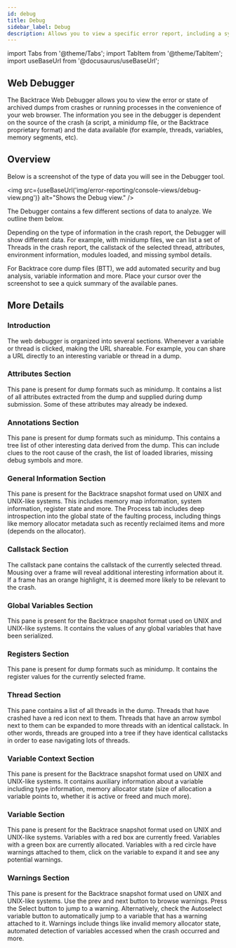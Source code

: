 ```yaml
---
id: debug
title: Debug
sidebar_label: Debug
description: Allows you to view a specific error report, including a symbolicated callstack, system and custom attributes, and other useful information.
---
```

import Tabs from '@theme/Tabs';
import TabItem from '@theme/TabItem';
import useBaseUrl from '@docusaurus/useBaseUrl';

## Web Debugger
The Backtrace Web Debugger allows you to view the error or state of archived dumps from crashes or running processes in the convenience of your web browser. The information you see in the debugger is dependent on the source of the crash (a script, a minidump file, or the Backtrace proprietary format) and the data available (for example, threads, variables, memory segments, etc).

## Overview
Below is a screenshot of the type of data you will see in the Debugger tool.  

<img src={useBaseUrl('img/error-reporting/console-views/debug-view.png')} alt="Shows the Debug view." />

The Debugger contains a few different sections of data to analyze. We outline them below.

Depending on the type of information in the crash report, the Debugger will show different data. For example, with minidump files, we can list a set of Threads in the crash report, the callstack of the selected thread, attributes, environment information, modules loaded, and missing symbol details.

For Backtrace core dump files (BTT), we add automated security and bug analysis, variable information and more. Place your cursor over the screenshot to see a quick summary of the available panes.

## More Details
### Introduction
The web debugger is organized into several sections. Whenever a variable or thread is clicked, making the URL shareable. For example, you can share a URL directly to an interesting variable or thread in a dump.

### Attributes Section
This pane is present for dump formats such as minidump. It contains a list of all attributes extracted from the dump and supplied during dump submission. Some of these attributes may already be indexed.

### Annotations Section
This pane is present for dump formats such as minidump. This contains a tree list of other interesting data derived from the dump. This can include clues to the root cause of the crash, the list of loaded libraries, missing debug symbols and more.

### General Information Section
This pane is present for the Backtrace snapshot format used on UNIX and UNIX-like systems. This includes memory map information, system information, register state and more. The Process tab includes deep introspection into the global state of the faulting process, including things like memory allocator metadata such as recently reclaimed items and more (depends on the allocator).

### Callstack Section
The callstack pane contains the callstack of the currently selected thread. Mousing over a frame will reveal additional interesting information about it. If a frame has an orange highlight, it is deemed more likely to be relevant to the crash.

### Global Variables Section
This pane is present for the Backtrace snapshot format used on UNIX and UNIX-like systems. It contains the values of any global variables that have been serialized.

### Registers Section
This pane is present for dump formats such as minidump. It contains the register values for the currently selected frame.

### Thread Section
This pane contains a list of all threads in the dump. Threads that have crashed have a red icon next to them. Threads that have an arrow symbol next to them can be expanded to more threads with an identical callstack. In other words, threads are grouped into a tree if they have identical callstacks in order to ease navigating lots of threads.

### Variable Context Section
This pane is present for the Backtrace snapshot format used on UNIX and UNIX-like systems. It contains auxiliary information about a variable including type information, memory allocator state (size of allocation a variable points to, whether it is active or freed and much more).

### Variable Section
This pane is present for the Backtrace snapshot format used on UNIX and UNIX-like systems. Variables with a red box are currently freed. Variables with a green box are currently allocated. Variables with a red circle have warnings attached to them, click on the variable to expand it and see any potential warnings.

### Warnings Section
This pane is present for the Backtrace snapshot format used on UNIX and UNIX-like systems. Use the prev and next button to browse warnings. Press the Select button to jump to a warning. Alternatively, check the Autoselect variable button to automatically jump to a variable that has a warning attached to it. Warnings include things like invalid memory allocator state, automated detection of variables accessed when the crash occurred and more.
